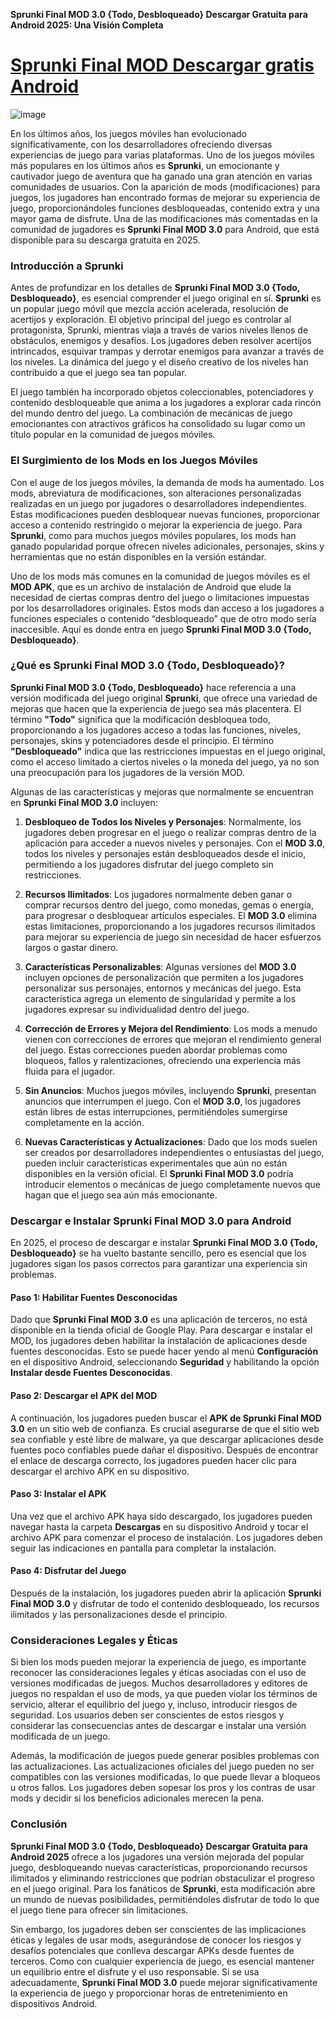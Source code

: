 **Sprunki Final MOD 3.0 {Todo, Desbloqueado} Descargar Gratuita para Android 2025: Una Visión Completa**

# [Sprunki Final MOD Descargar gratis Android](https://sprunki-final.modfyp.com/)

![image](https://github.com/user-attachments/assets/26378963-a262-43b2-bd5b-3e9eaa679f12)

En los últimos años, los juegos móviles han evolucionado significativamente, con los desarrolladores ofreciendo diversas experiencias de juego para varias plataformas. Uno de los juegos móviles más populares en los últimos años es **Sprunki**, un emocionante y cautivador juego de aventura que ha ganado una gran atención en varias comunidades de usuarios. Con la aparición de mods (modificaciones) para juegos, los jugadores han encontrado formas de mejorar su experiencia de juego, proporcionándoles funciones desbloqueadas, contenido extra y una mayor gama de disfrute. Una de las modificaciones más comentadas en la comunidad de jugadores es **Sprunki Final MOD 3.0** para Android, que está disponible para su descarga gratuita en 2025.

### Introducción a Sprunki

Antes de profundizar en los detalles de **Sprunki Final MOD 3.0 {Todo, Desbloqueado}**, es esencial comprender el juego original en sí. **Sprunki** es un popular juego móvil que mezcla acción acelerada, resolución de acertijos y exploración. El objetivo principal del juego es controlar al protagonista, Sprunki, mientras viaja a través de varios niveles llenos de obstáculos, enemigos y desafíos. Los jugadores deben resolver acertijos intrincados, esquivar trampas y derrotar enemigos para avanzar a través de los niveles. La dinámica del juego y el diseño creativo de los niveles han contribuido a que el juego sea tan popular.

El juego también ha incorporado objetos coleccionables, potenciadores y contenido desbloqueable que anima a los jugadores a explorar cada rincón del mundo dentro del juego. La combinación de mecánicas de juego emocionantes con atractivos gráficos ha consolidado su lugar como un título popular en la comunidad de juegos móviles.

### El Surgimiento de los Mods en los Juegos Móviles

Con el auge de los juegos móviles, la demanda de mods ha aumentado. Los mods, abreviatura de modificaciones, son alteraciones personalizadas realizadas en un juego por jugadores o desarrolladores independientes. Estas modificaciones pueden desbloquear nuevas funciones, proporcionar acceso a contenido restringido o mejorar la experiencia de juego. Para **Sprunki**, como para muchos juegos móviles populares, los mods han ganado popularidad porque ofrecen niveles adicionales, personajes, skins y herramientas que no están disponibles en la versión estándar.

Uno de los mods más comunes en la comunidad de juegos móviles es el **MOD APK**, que es un archivo de instalación de Android que elude la necesidad de ciertas compras dentro del juego o limitaciones impuestas por los desarrolladores originales. Estos mods dan acceso a los jugadores a funciones especiales o contenido “desbloqueado” que de otro modo sería inaccesible. Aquí es donde entra en juego **Sprunki Final MOD 3.0 {Todo, Desbloqueado}**.

### ¿Qué es Sprunki Final MOD 3.0 {Todo, Desbloqueado}?

**Sprunki Final MOD 3.0 {Todo, Desbloqueado}** hace referencia a una versión modificada del juego original **Sprunki**, que ofrece una variedad de mejoras que hacen que la experiencia de juego sea más placentera. El término **"Todo"** significa que la modificación desbloquea todo, proporcionando a los jugadores acceso a todas las funciones, niveles, personajes, skins y potenciadores desde el principio. El término **"Desbloqueado"** indica que las restricciones impuestas en el juego original, como el acceso limitado a ciertos niveles o la moneda del juego, ya no son una preocupación para los jugadores de la versión MOD.

Algunas de las características y mejoras que normalmente se encuentran en **Sprunki Final MOD 3.0** incluyen:

1. **Desbloqueo de Todos los Niveles y Personajes**: Normalmente, los jugadores deben progresar en el juego o realizar compras dentro de la aplicación para acceder a nuevos niveles y personajes. Con el **MOD 3.0**, todos los niveles y personajes están desbloqueados desde el inicio, permitiendo a los jugadores disfrutar del juego completo sin restricciones.

2. **Recursos Ilimitados**: Los jugadores normalmente deben ganar o comprar recursos dentro del juego, como monedas, gemas o energía, para progresar o desbloquear artículos especiales. El **MOD 3.0** elimina estas limitaciones, proporcionando a los jugadores recursos ilimitados para mejorar su experiencia de juego sin necesidad de hacer esfuerzos largos o gastar dinero.

3. **Características Personalizables**: Algunas versiones del **MOD 3.0** incluyen opciones de personalización que permiten a los jugadores personalizar sus personajes, entornos y mecánicas del juego. Esta característica agrega un elemento de singularidad y permite a los jugadores expresar su individualidad dentro del juego.

4. **Corrección de Errores y Mejora del Rendimiento**: Los mods a menudo vienen con correcciones de errores que mejoran el rendimiento general del juego. Estas correcciones pueden abordar problemas como bloqueos, fallos y ralentizaciones, ofreciendo una experiencia más fluida para el jugador.

5. **Sin Anuncios**: Muchos juegos móviles, incluyendo **Sprunki**, presentan anuncios que interrumpen el juego. Con el **MOD 3.0**, los jugadores están libres de estas interrupciones, permitiéndoles sumergirse completamente en la acción.

6. **Nuevas Características y Actualizaciones**: Dado que los mods suelen ser creados por desarrolladores independientes o entusiastas del juego, pueden incluir características experimentales que aún no están disponibles en la versión oficial. El **Sprunki Final MOD 3.0** podría introducir elementos o mecánicas de juego completamente nuevos que hagan que el juego sea aún más emocionante.

### Descargar e Instalar Sprunki Final MOD 3.0 para Android

En 2025, el proceso de descargar e instalar **Sprunki Final MOD 3.0 {Todo, Desbloqueado}** se ha vuelto bastante sencillo, pero es esencial que los jugadores sigan los pasos correctos para garantizar una experiencia sin problemas. 

#### Paso 1: Habilitar Fuentes Desconocidas
Dado que **Sprunki Final MOD 3.0** es una aplicación de terceros, no está disponible en la tienda oficial de Google Play. Para descargar e instalar el MOD, los jugadores deben habilitar la instalación de aplicaciones desde fuentes desconocidas. Esto se puede hacer yendo al menú **Configuración** en el dispositivo Android, seleccionando **Seguridad** y habilitando la opción **Instalar desde Fuentes Desconocidas**.

#### Paso 2: Descargar el APK del MOD
A continuación, los jugadores pueden buscar el **APK de Sprunki Final MOD 3.0** en un sitio web de confianza. Es crucial asegurarse de que el sitio web sea confiable y esté libre de malware, ya que descargar aplicaciones desde fuentes poco confiables puede dañar el dispositivo. Después de encontrar el enlace de descarga correcto, los jugadores pueden hacer clic para descargar el archivo APK en su dispositivo.

#### Paso 3: Instalar el APK
Una vez que el archivo APK haya sido descargado, los jugadores pueden navegar hasta la carpeta **Descargas** en su dispositivo Android y tocar el archivo APK para comenzar el proceso de instalación. Los jugadores deben seguir las indicaciones en pantalla para completar la instalación.

#### Paso 4: Disfrutar del Juego
Después de la instalación, los jugadores pueden abrir la aplicación **Sprunki Final MOD 3.0** y disfrutar de todo el contenido desbloqueado, los recursos ilimitados y las personalizaciones desde el principio.

### Consideraciones Legales y Éticas

Si bien los mods pueden mejorar la experiencia de juego, es importante reconocer las consideraciones legales y éticas asociadas con el uso de versiones modificadas de juegos. Muchos desarrolladores y editores de juegos no respaldan el uso de mods, ya que pueden violar los términos de servicio, alterar el equilibrio del juego y, incluso, introducir riesgos de seguridad. Los usuarios deben ser conscientes de estos riesgos y considerar las consecuencias antes de descargar e instalar una versión modificada de un juego.

Además, la modificación de juegos puede generar posibles problemas con las actualizaciones. Las actualizaciones oficiales del juego pueden no ser compatibles con las versiones modificadas, lo que puede llevar a bloqueos u otros fallos. Los jugadores deben sopesar los pros y los contras de usar mods y decidir si los beneficios adicionales merecen la pena.

### Conclusión

**Sprunki Final MOD 3.0 {Todo, Desbloqueado} Descargar Gratuita para Android 2025** ofrece a los jugadores una versión mejorada del popular juego, desbloqueando nuevas características, proporcionando recursos ilimitados y eliminando restricciones que podrían obstaculizar el progreso en el juego original. Para los fanáticos de **Sprunki**, esta modificación abre un mundo de nuevas posibilidades, permitiéndoles disfrutar de todo lo que el juego tiene para ofrecer sin limitaciones.

Sin embargo, los jugadores deben ser conscientes de las implicaciones éticas y legales de usar mods, asegurándose de conocer los riesgos y desafíos potenciales que conlleva descargar APKs desde fuentes de terceros. Como con cualquier experiencia de juego, es esencial mantener un equilibrio entre el disfrute y el uso responsable. Si se usa adecuadamente, **Sprunki Final MOD 3.0** puede mejorar significativamente la experiencia de juego y proporcionar horas de entretenimiento en dispositivos Android.
